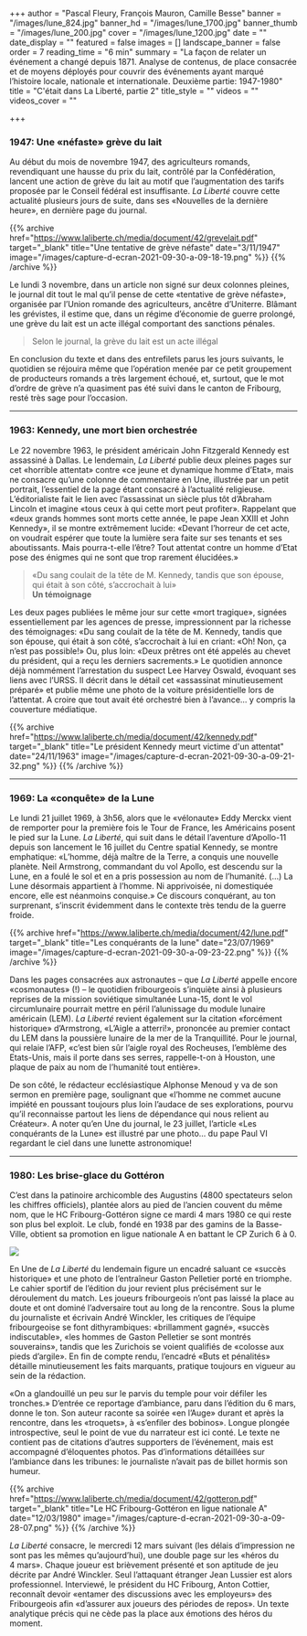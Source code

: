 +++
author = "Pascal Fleury, François Mauron, Camille Besse"
banner = "/images/lune_824.jpg"
banner_hd = "/images/lune_1700.jpg"
banner_thumb = "/images/lune_200.jpg"
cover = "/images/lune_1200.jpg"
date = ""
date_display = ""
featured = false
images = []
landscape_banner = false
order = 7
reading_time = "6 min"
summary = "La façon de relater un événement a changé depuis 1871. Analyse de contenus, de place consacrée et de moyens déployés pour couvrir des événements ayant marqué l’histoire locale, nationale et internationale. Deuxième partie: 1947-1980"
title = "C'était dans La Liberté, partie 2"
title_style = ""
videos = ""
videos_cover = ""

+++
### 1947: Une «néfaste» grève du lait

Au début du mois de novembre 1947, des agriculteurs romands, revendiquant une hausse du prix du lait, contrôlé par la Confédération, lancent une action de grève du lait au motif que l’augmentation des tarifs proposée par le Conseil fédéral est insuffisante. _La Liberté_ couvre cette actualité plusieurs jours de suite, dans ses «Nouvelles de la dernière heure», en dernière page du journal.

{{% archive href="https://www.laliberte.ch/media/document/42/grevelait.pdf" target="_blank" title="Une tentative de grève néfaste" date="3/11/1947" image="/images/capture-d-ecran-2021-09-30-a-09-18-19.png" %}}  {{% /archive %}}

Le lundi 3 novembre, dans un article non signé sur deux colonnes pleines, le journal dit tout le mal qu’il pense de cette «tentative de grève néfaste», organisée par l’Union romande des agriculteurs, ancêtre d’Uniterre. Blâmant les grévistes, il estime que, dans un régime d’économie de guerre prolongé, une grève du lait est un acte illégal comportant des sanctions pénales.

> Selon le journal, la grève du lait est un acte illégal

En conclusion du texte et dans des entrefilets parus les jours suivants, le quotidien se réjouira même que l’opération menée par ce petit groupement de producteurs romands a très largement échoué, et, surtout, que le mot d’ordre de grève n’a quasiment pas été suivi dans le canton de Fribourg, resté très sage pour l’occasion.

***

### 1963: Kennedy, une mort bien orchestrée

Le 22 novembre 1963, le président américain John Fitzgerald Kennedy est assassiné à Dallas. Le lendemain, _La Liberté_ publie deux pleines pages sur cet «horrible attentat» contre «ce jeune et dynamique homme d’Etat», mais ne consacre qu’une colonne de commentaire en Une, illustrée par un petit portrait, l’essentiel de la page étant consacré à l’actualité religieuse. L’éditorialiste fait le lien avec l’assassinat un siècle plus tôt d’Abraham Lincoln et imagine «tous ceux à qui cette mort peut profiter». Rappelant que «deux grands hommes sont morts cette année, le pape Jean XXIII et John Kennedy», il se montre extrêmement lucide: «Devant l’horreur de cet acte, on voudrait espérer que toute la lumière sera faite sur ses tenants et ses aboutissants. Mais pourra-t-elle l’être? Tout attentat contre un homme d’Etat pose des énigmes qui ne sont que trop rarement élucidées.»

> «Du sang coulait de la tête de M. Kennedy, tandis que son épouse, qui était à son côté, s’accrochait à lui»  
> **Un témoignage**

Les deux pages publiées le même jour sur cette «mort tragique», signées essentiellement par les agences de presse, impressionnent par la richesse des témoignages: «Du sang coulait de la tête de M. Kennedy, tandis que son épouse, qui était à son côté, s’accrochait à lui en criant: «Oh! Non, ça n’est pas possible!» Ou, plus loin: «Deux prêtres ont été appelés au chevet du président, qui a reçu les derniers sacrements.» Le quotidien annonce déjà nommément l’arrestation du suspect Lee Harvey Oswald, évoquant ses liens avec l’URSS. Il décrit dans le détail cet «assassinat minutieusement préparé» et publie même une photo de la voiture présidentielle lors de l’attentat. A croire que tout avait été orchestré bien à l’avance… y compris la couverture médiatique.

{{% archive href="https://www.laliberte.ch/media/document/42/kennedy.pdf" target="_blank" title="Le président Kennedy meurt victime d'un attentat" date="24/11/1963" image="/images/capture-d-ecran-2021-09-30-a-09-21-32.png" %}}  {{% /archive %}}

***

### 1969: La «conquête» de la Lune

Le lundi 21 juillet 1969, à 3h56, alors que le «vélonaute» Eddy Merckx vient de remporter pour la première fois le Tour de France, les Américains posent le pied sur la Lune. _La Liberté_, qui suit dans le détail l’aventure d’Apollo-11 depuis son lancement le 16 juillet du Centre spatial Kennedy, se montre emphatique: «L’homme, déjà maître de la Terre, a conquis une nouvelle planète. Neil Armstrong, commandant du vol Apollo, est descendu sur la Lune, en a foulé le sol et en a pris possession au nom de l’humanité. (…) La Lune désormais appartient à l’homme. Ni apprivoisée, ni domestiquée encore, elle est néanmoins conquise.» Ce discours conquérant, au ton surprenant, s’inscrit évidemment dans le contexte très tendu de la guerre froide.

{{% archive href="https://www.laliberte.ch/media/document/42/lune.pdf" target="_blank" title="Les conquérants de la lune" date="23/07/1969" image="/images/capture-d-ecran-2021-09-30-a-09-23-22.png" %}}  {{% /archive %}}

Dans les pages consacrées aux astronautes – que _La Liberté_ appelle encore «cosmonautes» (!) – le quotidien fribourgeois s’inquiète ainsi à plusieurs reprises de la mission soviétique simultanée Luna-15, dont le vol circumlunaire pourrait mettre en péril l’alunissage du module lunaire américain (LEM). _La Liberté_ revient également sur la citation «forcément historique» d’Armstrong, «L’Aigle a atterri!», prononcée au premier contact du LEM dans la poussière lunaire de la mer de la Tranquillité. Pour le journal, qui relaie l’AFP, «c’est bien sûr l’aigle royal des Rocheuses, l’emblème des Etats-Unis, mais il porte dans ses serres, rappelle-t-on à Houston, une plaque de paix au nom de l’humanité tout entière».

De son côté, le rédacteur ecclésiastique Alphonse Menoud y va de son sermon en première page, soulignant que «l’homme ne commet aucune impiété en poussant toujours plus loin l’audace de ses explorations, pourvu qu’il reconnaisse partout les liens de dépendance qui nous relient au Créateur». A noter qu’en Une du journal, le 23 juillet, l’article «Les conquérants de la Lune» est illustré par une photo… du pape Paul VI regardant le ciel dans une lunette astronomique!

***

### 1980: Les brise-glace du Gottéron

C’est dans la patinoire archicomble des Augustins (4800 spectateurs selon les chiffres officiels), plantée alors au pied de l’ancien couvent du même nom, que le HC Fribourg-Gottéron signe ce mardi 4 mars 1980 ce qui reste son plus bel exploit. Le club, fondé en 1938 par des gamins de la Basse-Ville, obtient sa promotion en ligue nationale A en battant le CP Zurich 6 à 0.

![](/images/capture-d-ecran-2021-09-30-a-08-36-25.png)

En Une de _La Liberté_ du lendemain figure un encadré saluant ce «succès historique» et une photo de l’entraîneur Gaston Pelletier porté en triomphe. Le cahier sportif de l’édition du jour revient plus précisément sur le déroulement du match. Les joueurs fribourgeois n’ont pas laissé la place au doute et ont dominé l’adversaire tout au long de la rencontre. Sous la plume du journaliste et écrivain André Winckler, les critiques de l’équipe fribourgeoise se font dithyrambiques: «brillamment gagné», «succès indiscutable», «les hommes de Gaston Pelletier se sont montrés souverains», tandis que les Zurichois se voient qualifiés de «colosse aux pieds d’argile». En fin de compte rendu, l’encadré «Buts et pénalités» détaille minutieusement les faits marquants, pratique toujours en vigueur au sein de la rédaction.

«On a glandouillé un peu sur le parvis du temple pour voir défiler les tronches.» D’entrée ce reportage d’ambiance, paru dans l’édition du 6 mars, donne le ton. Son auteur raconte sa soirée «en l’Auge» durant et après la rencontre, dans les «troquets», à «s’enfiler des bobinos». Longue plongée introspective, seul le point de vue du narrateur est ici conté. Le texte ne contient pas de citations d’autres supporters de l’événement, mais est accompagné d’éloquentes photos. Pas d’informations détaillées sur l’ambiance dans les tribunes: le journaliste n’avait pas de billet hormis son humeur.

{{% archive href="https://www.laliberte.ch/media/document/42/gotteron.pdf" target="_blank" title="Le HC Fribourg-Gottéron en ligue nationale A" date="12/03/1980" image="/images/capture-d-ecran-2021-09-30-a-09-28-07.png" %}}  {{% /archive %}}

_La Liberté_ consacre, le mercredi 12 mars suivant (les délais d’impression ne sont pas les mêmes qu’aujourd’hui), une double page sur les «héros du 4 mars». Chaque joueur est brièvement présenté et son aptitude de jeu décrite par André Winckler. Seul l’attaquant étranger Jean Lussier est alors professionnel. Interviewé, le président du HC Fribourg, Anton Cottier, reconnaît devoir «entamer des discussions avec les employeurs» des Fribourgeois afin «d’assurer aux joueurs des périodes de repos». Un texte analytique précis qui ne cède pas la place aux émotions des héros du moment.